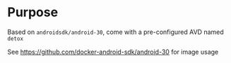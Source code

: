 # Purpose

Based on `androidsdk/android-30`, come with a pre-configured AVD named `detox`

See https://github.com/docker-android-sdk/android-30 for image usage
